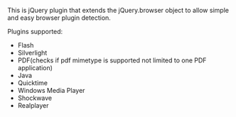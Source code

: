 This is jQuery plugin that extends the jQuery.browser object to allow simple and easy browser plugin detection.

Plugins supported:

  * Flash
  * Silverlight
  * PDF(checks if pdf mimetype is supported not limited to one PDF application)
  * Java
  * Quicktime
  * Windows Media Player
  * Shockwave
  * Realplayer